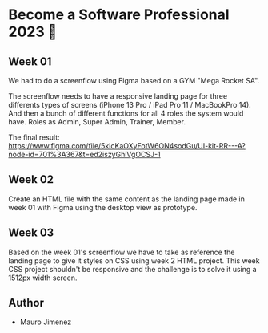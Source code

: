 #  Become a Software Professional 2023 🚀

## Week 01
We had to do a screenflow using Figma based on a GYM "Mega Rocket SA". 

The screenflow needs to have a responsive landing page for three differents types of screens (iPhone 13 Pro / iPad Pro 11 / MacBookPro 14). And then a bunch of different functions for all 4 roles the system would have. Roles as Admin, Super Admin, Trainer, Member.

The final result: https://www.figma.com/file/5kIcKaOXyFotW6ON4sodGu/UI-kit-RR---A?node-id=701%3A367&t=ed2iszyGhiVgOCSJ-1



## Week 02
Create an HTML file with the same content as the landing page made in week 01 with Figma using the desktop view as prototype.

## Week 03
Based on the week 01's screenflow we have to take as reference the landing page to give it styles on CSS using week 2 HTML project. This week CSS project shouldn't be responsive and the challenge is to solve it using a 1512px width screen.

## Author
- Mauro Jimenez